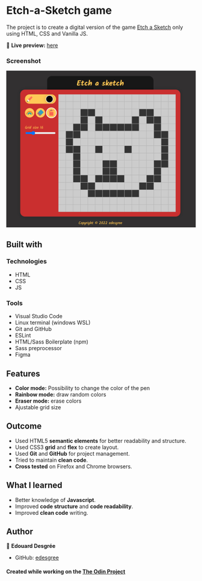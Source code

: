 # Etch-a-Sketch game

The project is to create a digital version of the game [Etch a Sketch](https://en.wikipedia.org/wiki/Etch_A_Sketch) only using HTML, CSS and Vanilla JS.

🔗 **Live preview:** [here](https://edesgree.github.io/odin-etchasketch/public/)

### Screenshot

![screenshot](./screenshot.png)

## Built with

### Technologies

- HTML
- CSS
- JS

### Tools

- Visual Studio Code
- Linux terminal (windows WSL)
- Git and GitHub
- ESLint
- HTML/Sass Boilerplate (npm)
- Sass preprocessor
- Figma

## Features

- **Color mode:** Possibility to change the color of the pen
- **Rainbow mode:** draw random colors
- **Eraser mode:** erase colors
- Ajustable grid size

## Outcome

- Used HTML5 **semantic elements** for better readability and structure.
- Used CSS3 **grid** and **flex** to create layout.
- Used **Git** and **GitHub** for project management.
- Tried to maintain **clean code**.
- **Cross tested** on Firefox and Chrome browsers.

## What I learned

- Better knowledge of **Javascript**.
- Improved **code structure** and **code readability**.
- Improved **clean code** writing.

## Author

👤 **Edouard Desgrée**

- GitHub: [edesgree](https://github.com/edesgree)

#### Created while working on the [The Odin Project](https://www.theodinproject.com/)
